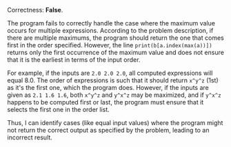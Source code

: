 Correctness: **False**.

The program fails to correctly handle the case where the maximum value occurs for multiple expressions. According to the problem description, if there are multiple maximums, the program should return the one that comes first in the order specified. However, the line `print(b[a.index(max(a))])` returns only the first occurrence of the maximum value and does not ensure that it is the earliest in terms of the input order. 

For example, if the inputs are `2.0 2.0 2.0`, all computed expressions will equal 8.0. The order of expressions is such that it should return `x^y^z` (1st) as it's the first one, which the program does. However, if the inputs are given as `2.1 1.6 1.6`, both `x^y^z` and `y^x^z` may be maximized, and if `y^x^z` happens to be computed first or last, the program must ensure that it selects the first one in the order list. 

Thus, I can identify cases (like equal input values) where the program might not return the correct output as specified by the problem, leading to an incorrect result.